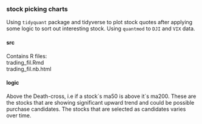 ### stock picking charts ###

Using `tidyquant` package and tidyverse to plot stock quotes after applying some logic to sort out interesting stock. Using `quantmod` to `DJI` and `VIX` data.  

#### src ####  
Contains R files:  
trading_fil.Rmd </br>
trading_fil.nb.html  

#### logic ####  
Above the Death-cross, i.e if a stock´s ma50 is above it´s ma200. These are the stocks that are showing significant upward trend and could be possible purchase candidates. The stocks that are selected as candidates varies over time.
